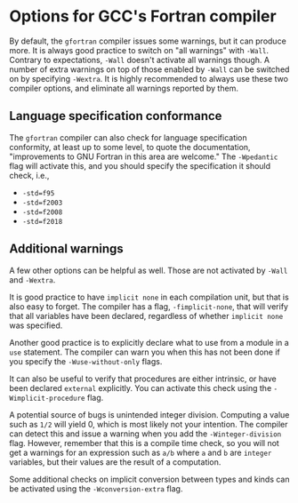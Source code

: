 # Options for GCC's Fortran compiler

By default, the `gfortran` compiler issues some warnings, but it can produce more.  It is always good practice to switch on "all warnings" with `-Wall`.  Contrary to expectations, `-Wall` doesn't activate all warnings though.  A number of extra warnings on top of those enabled by `-Wall` can be switched on by specifying `-Wextra`.  It is highly recommended to always use these two compiler options, and eliminate all warnings reported by them.


## Language specification conformance

The `gfortran` compiler can also check for language specification conformity, at least up to some level, to quote the documentation, "improvements to GNU Fortran in this area are welcome."  The `-Wpedantic` flag will activate this, and you should specify the specification it should check, i.e.,

  * `-std=f95`
  * `-std=f2003`
  * `-std=f2008`
  * `-std=f2018`


## Additional warnings

A few other options can be helpful as well.  Those are not activated by `-Wall` and `-Wextra`.

It is good practice to have `implicit none` in each compilation unit, but that is also easy to forget.  The compiler has a flag, `-fimplicit-none`, that will verify that all variables have been declared, regardless of whether `implicit none` was specified.

Another good practice is to explicitly declare what to use from a module in a `use` statement.  The compiler can warn you when this has not been done if you specify the `-Wuse-without-only` flags.

It can also be useful to verify that procedures are either intrinsic, or have been declared `external` explicitly.  You can activate this check using the `-Wimplicit-procedure` flag.

A potential source of bugs is unintended integer division.  Computing a value such as `1/2` will yield 0, which is most likely not your intention.  The compiler can detect this and issue a warning when you add the `-Winteger-division` flag.  However, remember that this is a compile time check, so you will not get a warnings for an expression such as `a/b` where `a` and `b` are `integer` variables, but their values are the result of a computation.

Some additional checks on implicit conversion between types and kinds can be activated using the `-Wconversion-extra` flag.
